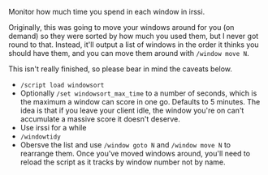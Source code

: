 Monitor how much time you spend in each window in irssi.

Originally, this was going to move your windows around for you (on demand) so they were sorted by how much you used them, but I never got round to that. Instead, it'll output a list of windows in the order it thinks you should have them, and you can move them around with `/window move N`.

This isn't really finished, so please bear in mind the caveats below.

* `/script load windowsort`
* Optionally `/set windowsort_max_time` to a number of seconds, which is the maximum a window can score in one go. Defaults to 5 minutes. The idea is that if you leave your client idle, the window you're on can't accumulate a massive score it doesn't deserve.
* Use irssi for a while
* `/windowtidy`
* Obersve the list and use `/window goto N` and `/window move N` to rearrange them. Once you've moved windows around, you'll need to reload the script as it tracks by window number not by name.

